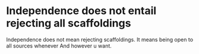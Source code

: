 # Independence does not entail rejecting all scaffoldings

Independence does not mean rejecting scaffoldings. It means being open to all sources whenever And however u want.

